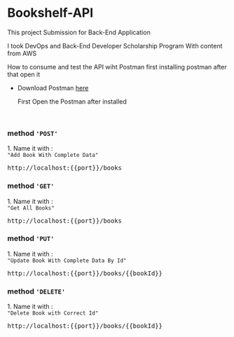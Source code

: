 # Bookshelf-API
This project Submission for Back-End Application 

I took DevOps and Back-End Developer Scholarship Program With content from AWS

How to consume and test the API wiht Postman 
first installing postman after that open it
- Download Postman <a href= 'https://www.postman.com/downloads/?utm_source=postman-home'>here</a>
 


    First 
    Open the Postman after installed

</br>
<h3>method <code>'POST'</code> </h3>
 1. Name it with :
 <br>
 <code>"Add Book With Complete Data"</code>
  <br>
<pre>
http://localhost:{{port}}/books
</pre> 
<h3>method <code>'GET'</code></h3>
 1. Name it with :
 <br>
 <code>"Get All Books"</code>
  <br>
<pre>
http://localhost:{{port}}/books
</pre> 

<h3>method <code>'PUT'</code></h3>
 1. Name it with :
 <br>
 <code>"Update Book With Complete Data By Id"</code>
  <br>
<pre>
http://localhost:{{port}}/books/{{bookId}}
</pre> 

<h3>method <code>'DELETE'</code></h3>
 1. Name it with :
 <br>
 <code>"Delete Book with Correct Id"</code>
  <br>
<pre>
http://localhost:{{port}}/books/{{bookId}}
</pre> 
